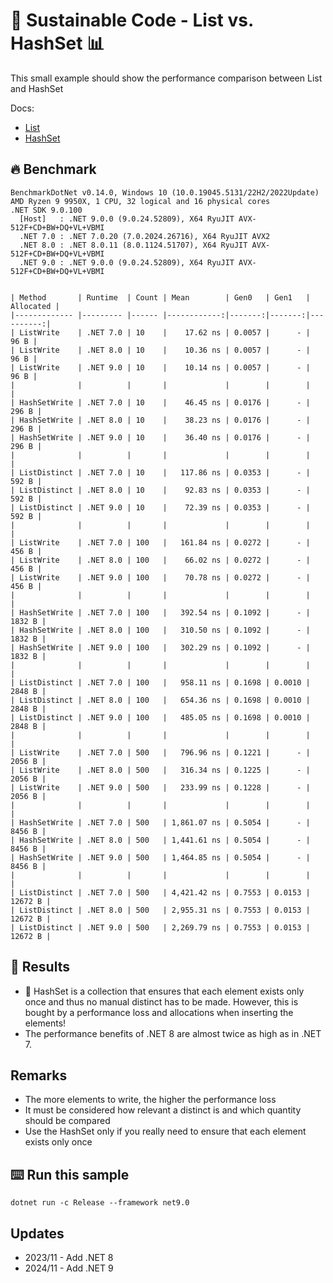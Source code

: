 # 🌳 Sustainable Code - List vs. HashSet 📊

This small example should show the performance comparison between List and HashSet

Docs:
- [List](https://docs.microsoft.com/dotnet/api/system.collections.generic.list-1?view=net-6.0&WT.mc_id=DT-MVP-5001507)
- [HashSet](https://docs.microsoft.com/dotnet/api/system.collections.generic.hashset-1?view=net-6.0&WT.mc_id=DT-MVP-5001507)

## 🔥 Benchmark

```shell
BenchmarkDotNet v0.14.0, Windows 10 (10.0.19045.5131/22H2/2022Update)
AMD Ryzen 9 9950X, 1 CPU, 32 logical and 16 physical cores
.NET SDK 9.0.100
  [Host]   : .NET 9.0.0 (9.0.24.52809), X64 RyuJIT AVX-512F+CD+BW+DQ+VL+VBMI
  .NET 7.0 : .NET 7.0.20 (7.0.2024.26716), X64 RyuJIT AVX2
  .NET 8.0 : .NET 8.0.11 (8.0.1124.51707), X64 RyuJIT AVX-512F+CD+BW+DQ+VL+VBMI
  .NET 9.0 : .NET 9.0.0 (9.0.24.52809), X64 RyuJIT AVX-512F+CD+BW+DQ+VL+VBMI


| Method       | Runtime  | Count | Mean        | Gen0   | Gen1   | Allocated |
|------------- |--------- |------ |------------:|-------:|-------:|----------:|
| ListWrite    | .NET 7.0 | 10    |    17.62 ns | 0.0057 |      - |      96 B |
| ListWrite    | .NET 8.0 | 10    |    10.36 ns | 0.0057 |      - |      96 B |
| ListWrite    | .NET 9.0 | 10    |    10.14 ns | 0.0057 |      - |      96 B |
|              |          |       |             |        |        |           |
| HashSetWrite | .NET 7.0 | 10    |    46.45 ns | 0.0176 |      - |     296 B |
| HashSetWrite | .NET 8.0 | 10    |    38.23 ns | 0.0176 |      - |     296 B |
| HashSetWrite | .NET 9.0 | 10    |    36.40 ns | 0.0176 |      - |     296 B |
|              |          |       |             |        |        |           |
| ListDistinct | .NET 7.0 | 10    |   117.86 ns | 0.0353 |      - |     592 B |
| ListDistinct | .NET 8.0 | 10    |    92.83 ns | 0.0353 |      - |     592 B |
| ListDistinct | .NET 9.0 | 10    |    72.39 ns | 0.0353 |      - |     592 B |
|              |          |       |             |        |        |           |
| ListWrite    | .NET 7.0 | 100   |   161.84 ns | 0.0272 |      - |     456 B |
| ListWrite    | .NET 8.0 | 100   |    66.02 ns | 0.0272 |      - |     456 B |
| ListWrite    | .NET 9.0 | 100   |    70.78 ns | 0.0272 |      - |     456 B |
|              |          |       |             |        |        |           |
| HashSetWrite | .NET 7.0 | 100   |   392.54 ns | 0.1092 |      - |    1832 B |
| HashSetWrite | .NET 8.0 | 100   |   310.50 ns | 0.1092 |      - |    1832 B |
| HashSetWrite | .NET 9.0 | 100   |   302.29 ns | 0.1092 |      - |    1832 B |
|              |          |       |             |        |        |           |
| ListDistinct | .NET 7.0 | 100   |   958.11 ns | 0.1698 | 0.0010 |    2848 B |
| ListDistinct | .NET 8.0 | 100   |   654.36 ns | 0.1698 | 0.0010 |    2848 B |
| ListDistinct | .NET 9.0 | 100   |   485.05 ns | 0.1698 | 0.0010 |    2848 B |
|              |          |       |             |        |        |           |
| ListWrite    | .NET 7.0 | 500   |   796.96 ns | 0.1221 |      - |    2056 B |
| ListWrite    | .NET 8.0 | 500   |   316.34 ns | 0.1225 |      - |    2056 B |
| ListWrite    | .NET 9.0 | 500   |   233.99 ns | 0.1228 |      - |    2056 B |
|              |          |       |             |        |        |           |
| HashSetWrite | .NET 7.0 | 500   | 1,861.07 ns | 0.5054 |      - |    8456 B |
| HashSetWrite | .NET 8.0 | 500   | 1,441.61 ns | 0.5054 |      - |    8456 B |
| HashSetWrite | .NET 9.0 | 500   | 1,464.85 ns | 0.5054 |      - |    8456 B |
|              |          |       |             |        |        |           |
| ListDistinct | .NET 7.0 | 500   | 4,421.42 ns | 0.7553 | 0.0153 |   12672 B |
| ListDistinct | .NET 8.0 | 500   | 2,955.31 ns | 0.7553 | 0.0153 |   12672 B |
| ListDistinct | .NET 9.0 | 500   | 2,269.79 ns | 0.7553 | 0.0153 |   12672 B |
```



## 🏁 Results

- 🚀 HashSet is a collection that ensures that each element exists only once and thus no manual distinct has to be made. However, this is bought by a performance loss and allocations when inserting the elements!
- The performance benefits of .NET 8 are almost twice as high as in .NET 7.

## Remarks

- The more elements to write, the higher the performance loss
- It must be considered how relevant a distinct is and which quantity should be compared
- Use the HashSet only if you really need to ensure that each element exists only once

## ⌨️ Run this sample

```shell
dotnet run -c Release --framework net9.0
```

## Updates

- 2023/11 - Add .NET 8
- 2024/11 - Add .NET 9
